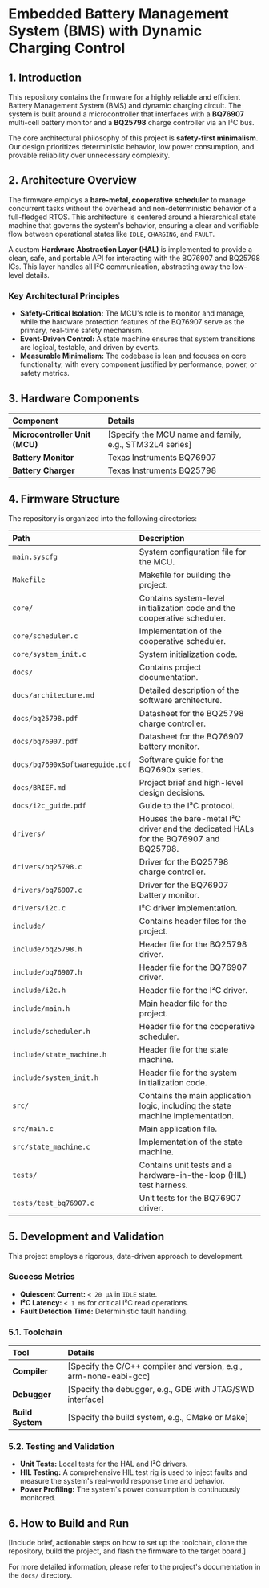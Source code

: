 # Embedded Battery Management System (BMS) with Dynamic Charging Control

## 1. Introduction

This repository contains the firmware for a highly reliable and efficient Battery Management System (BMS) and dynamic charging circuit. The system is built around a microcontroller that interfaces with a **BQ76907** multi-cell battery monitor and a **BQ25798** charge controller via an I²C bus.

The core architectural philosophy of this project is **safety-first minimalism**. Our design prioritizes deterministic behavior, low power consumption, and provable reliability over unnecessary complexity.

## 2. Architecture Overview

The firmware employs a **bare-metal, cooperative scheduler** to manage concurrent tasks without the overhead and non-deterministic behavior of a full-fledged RTOS. This architecture is centered around a hierarchical state machine that governs the system's behavior, ensuring a clear and verifiable flow between operational states like `IDLE`, `CHARGING`, and `FAULT`.

A custom **Hardware Abstraction Layer (HAL)** is implemented to provide a clean, safe, and portable API for interacting with the BQ76907 and BQ25798 ICs. This layer handles all I²C communication, abstracting away the low-level details.

### Key Architectural Principles

- **Safety-Critical Isolation:** The MCU's role is to monitor and manage, while the hardware protection features of the BQ76907 serve as the primary, real-time safety mechanism.
- **Event-Driven Control:** A state machine ensures that system transitions are logical, testable, and driven by events.
- **Measurable Minimalism:** The codebase is lean and focuses on core functionality, with every component justified by performance, power, or safety metrics.

## 3. Hardware Components

| Component | Details |
| :--- | :--- |
| **Microcontroller Unit (MCU)** | [Specify the MCU name and family, e.g., STM32L4 series] |
| **Battery Monitor** | Texas Instruments BQ76907 |
| **Battery Charger** | Texas Instruments BQ25798 |

## 4. Firmware Structure

The repository is organized into the following directories:

| Path | Description |
| :--- | :--- |
| `main.syscfg` | System configuration file for the MCU. |
| `Makefile` | Makefile for building the project. |
| `core/` | Contains system-level initialization code and the cooperative scheduler. |
| `core/scheduler.c` | Implementation of the cooperative scheduler. |
| `core/system_init.c` | System initialization code. |
| `docs/` | Contains project documentation. |
| `docs/architecture.md` | Detailed description of the software architecture. |
| `docs/bq25798.pdf` | Datasheet for the BQ25798 charge controller. |
| `docs/bq76907.pdf` | Datasheet for the BQ76907 battery monitor. |
| `docs/bq7690xSoftwareguide.pdf` | Software guide for the BQ7690x series. |
| `docs/BRIEF.md` | Project brief and high-level design decisions. |
| `docs/i2c_guide.pdf` | Guide to the I²C protocol. |
| `drivers/` | Houses the bare-metal I²C driver and the dedicated HALs for the BQ76907 and BQ25798. |
| `drivers/bq25798.c` | Driver for the BQ25798 charge controller. |
| `drivers/bq76907.c` | Driver for the BQ76907 battery monitor. |
| `drivers/i2c.c` | I²C driver implementation. |
| `include/` | Contains header files for the project. |
| `include/bq25798.h` | Header file for the BQ25798 driver. |
| `include/bq76907.h` | Header file for the BQ76907 driver. |
| `include/i2c.h` | Header file for the I²C driver. |
| `include/main.h` | Main header file for the project. |
| `include/scheduler.h` | Header file for the cooperative scheduler. |
| `include/state_machine.h` | Header file for the state machine. |
| `include/system_init.h` | Header file for the system initialization code. |
| `src/` | Contains the main application logic, including the state machine implementation. |
| `src/main.c` | Main application file. |
| `src/state_machine.c` | Implementation of the state machine. |
| `tests/` | Contains unit tests and a hardware-in-the-loop (HIL) test harness. |
| `tests/test_bq76907.c` | Unit tests for the BQ76907 driver. |


## 5. Development and Validation

This project employs a rigorous, data-driven approach to development.

### Success Metrics

- **Quiescent Current:** `< 20 µA` in `IDLE` state.
- **I²C Latency:** `< 1 ms` for critical I²C read operations.
- **Fault Detection Time:** Deterministic fault handling.

### 5.1. Toolchain

| Tool | Details |
| :--- | :--- |
| **Compiler** | [Specify the C/C++ compiler and version, e.g., arm-none-eabi-gcc] |
| **Debugger** | [Specify the debugger, e.g., GDB with JTAG/SWD interface] |
| **Build System** | [Specify the build system, e.g., CMake or Make] |

### 5.2. Testing and Validation

- **Unit Tests:** Local tests for the HAL and I²C drivers.
- **HIL Testing:** A comprehensive HIL test rig is used to inject faults and measure the system's real-world response time and behavior.
- **Power Profiling:** The system's power consumption is continuously monitored.

## 6. How to Build and Run

[Include brief, actionable steps on how to set up the toolchain, clone the repository, build the project, and flash the firmware to the target board.]

For more detailed information, please refer to the project's documentation in the `docs/` directory.